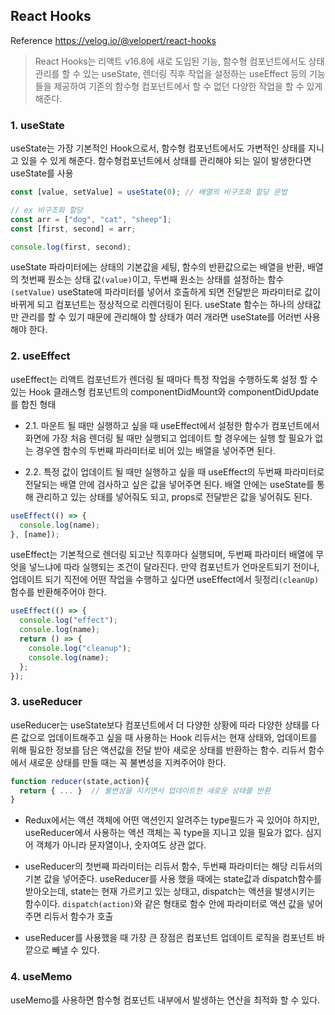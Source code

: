 ## React Hooks

Reference https://velog.io/@velopert/react-hooks

> React Hooks는 리액트 v16.8에 새로 도입된 기능, 함수형 컴포넌트에서도 상태 관리를 할 수 있는 useState,
> 렌더링 직후 작업을 설정하는 useEffect 등의 기능들을 제공하여 기존의 함수형 컴포넌트에서 할 수 없던 다양한 작업을 할 수 있게 해준다.

### 1. useState

useState는 가장 기본적인 Hook으로서, 함수형 컴포넌트에서도 가변적인 상태를 지니고 있을 수 있게 해준다.
함수형컴포넌트에서 상태를 관리해야 되는 일이 발생한다면 useState를 사용

```jsx
const [value, setValue] = useState(0); // 배열의 비구조화 할당 문법

// ex 비구조화 할당
const arr = ["dog", "cat", "sheep"];
const [first, second] = arr;

console.log(first, second);
```

useState 파라미터에는 상태의 기본값을 세팅, 함수의 반환값으로는 배열을 반환,
배열의 첫번째 원소는 상태 값`(value)`이고, 두번째 원소는 상태를 설정하는 함수`(setValue)`
useState에 파라미터를 넣어서 호출하게 되면 전달받은 파라미터로 값이 바뀌게 되고 컴포넌트는 정상적으로 리렌더링이 된다.
useState 함수는 하나의 상태값만 관리를 할 수 있기 때문에 관리해야 할 상태가 여러 개라면 useState를 어러번 사용해야 한다.

### 2. useEffect

useEffect는 리액트 컴포넌트가 렌더링 될 때마다 특정 작업을 수행하도록 설정 할 수 있는 Hook
클래스형 컴포넌트의 componentDidMount와 componentDidUpdate를 합친 형태

- 2.1. 마운트 될 때만 실행하고 싶을 때
  useEffect에서 설정한 함수가 컴포넌트에서 화면에 가장 처음 렌더링 될 때만 실행되고 업데이트 할 경우에는 실행 할 필요가 없는 경우엔 함수의 두번째 파라미터로 비어 있는 배열을 넣어주면 된다.

- 2.2. 특정 값이 업데이트 될 때만 실행하고 싶을 때
  useEffect의 두번째 파라미터로 전달되는 배열 안에 검사하고 싶은 값을 넣어주면 된다.
  배열 안에는 useState를 통해 관리하고 있는 상태를 넣어줘도 되고, props로 전달받은 값을 넣어줘도 된다.

```jsx
useEffect(() => {
  console.log(name);
}, [name]);
```

useEffect는 기본적으로 렌더링 되고난 직후마다 실행되며, 두번째 파라미터 배열에 무엇을 넣느냐에 따라 실행되는 조건이 달라진다.
만약 컴포넌트가 언마운트되기 전이나, 업데이트 되기 직전에 어떤 작업을 수행하고 싶다면
useEffect에서 뒷정리`(cleanUp)`함수를 반환해주어야 한다.

```jsx
useEffect(() => {
  console.log("effect");
  console.log(name);
  return () => {
    console.log("cleanup");
    console.log(name);
  };
});
```

### 3. useReducer

useReducer는 useState보다 컴포넌트에서 더 다양한 상황에 따라 다양한 상태를 다른 값으로 업데이트해주고 싶을 때 사용하는 Hook
리듀서는 현재 상태와, 업데이트를 위해 필요한 정보를 담은 액션값을 전달 받아 새로운 상태를 반환하는 함수.
리듀서 함수에서 새로운 상태를 만들 때는 꼭 불변성을 지켜주어야 한다.

```jsx
function reducer(state,action){
  return { ... }  // 불변성을 지키면서 업데이트한 새로운 상태를 반환
}
```

- Redux에서는 액션 객체에 어떤 액션인지 알려주는 type필드가 곡 있어야 하지만, useReducer에서 사용하는 액션 객체는 꼭 type을 지니고 있을 필요가 없다.
  심지어 객체가 아니라 문자열이나, 숫자여도 상관 없다.
- useReducer의 첫번째 파라미터는 리듀서 함수, 두번째 파라미터는 해당 리듀서의 기본 값을 넣어준다. useReducer를 사용 했을 때에는 state값과 dispatch함수를 받아오는데, state는 현재 가르키고 있는 상태고, dispatch는 액션을 발생시키는 함수이다.
  `dispatch(action)`와 같은 형태로 함수 안에 파라미터로 액션 값을 넣어주면 리듀서 함수가 호출

- useReducer를 사용했을 때 가장 큰 장점은 컴포넌트 업데이트 로직을 컴포넌트 바깥으로 빼낼 수 있다.

### 4. useMemo

useMemo를 사용하면 함수형 컴포넌트 내부에서 발생하는 연산을 최적화 할 수 있다.
